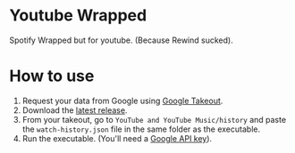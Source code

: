 # Youtube Wrapped
Spotify Wrapped but for youtube. (Because Rewind sucked).

# How to use
1. Request your data from Google using [Google Takeout](https://takeout.google.com/).
2. Download the [latest release](https://github.com/Sank6/Youtube-Wrapped/releases).
3. From your takeout, go to `YouTube and YouTube Music/history` and paste the `watch-history.json` file in the same folder as the executable.
4. Run the executable. (You'll need a [Google API key](https://console.cloud.google.com/apis/credentials)).